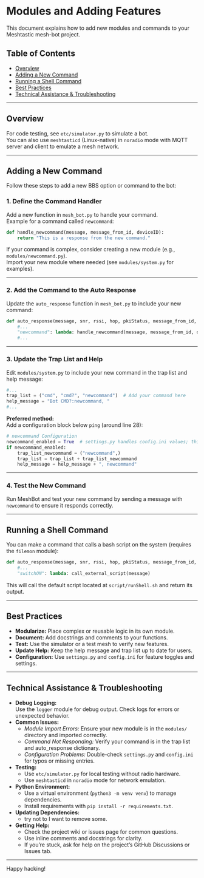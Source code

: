 # Modules and Adding Features

This document explains how to add new modules and commands to your Meshtastic mesh-bot project.

## Table of Contents

- [Overview](#overview)
- [Adding a New Command](#adding-a-new-command)
- [Running a Shell Command](#running-a-shell-command)
- [Best Practices](#best-practices)
- [Technical Assistance & Troubleshooting](#technical-assistance--troubleshooting)

---

## Overview

For code testing, see `etc/simulator.py` to simulate a bot.  
You can also use `meshtasticd` (Linux-native) in `noradio` mode with MQTT server and client to emulate a mesh network.

---

## Adding a New Command

Follow these steps to add a new BBS option or command to the bot:

### 1. Define the Command Handler

Add a new function in `mesh_bot.py` to handle your command.  
Example for a command called `newcommand`:

```python
def handle_newcommand(message, message_from_id, deviceID):
    return "This is a response from the new command."
```

If your command is complex, consider creating a new module (e.g., `modules/newcommand.py`).  
Import your new module where needed (see `modules/system.py` for examples).

---

### 2. Add the Command to the Auto Response

Update the `auto_response` function in `mesh_bot.py` to include your new command:

```python
def auto_response(message, snr, rssi, hop, pkiStatus, message_from_id, channel_number, deviceID, isDM):
    #...
    "newcommand": lambda: handle_newcommand(message, message_from_id, deviceID),
    #...
```

---

### 3. Update the Trap List and Help

Edit `modules/system.py` to include your new command in the trap list and help message:

```python
#...
trap_list = ("cmd", "cmd?", "newcommand")  # Add your command here
help_message = "Bot CMD?:newcommand, "
#...
```

**Preferred method:**  
Add a configuration block below `ping` (around line 28):

```python
# newcommand Configuration
newcommand_enabled = True  # settings.py handles config.ini values; this is a placeholder
if newcommand_enabled:
    trap_list_newcommand = ("newcommand",)
    trap_list = trap_list + trap_list_newcommand
    help_message = help_message + ", newcommand"
```

---

### 4. Test the New Command

Run MeshBot and test your new command by sending a message with `newcommand` to ensure it responds correctly.

---

## Running a Shell Command

You can make a command that calls a bash script on the system (requires the `filemon` module):

```python
def auto_response(message, snr, rssi, hop, pkiStatus, message_from_id, channel_number, deviceID, isDM):
    #...
    "switchON": lambda: call_external_script(message)
```

This will call the default script located at `script/runShell.sh` and return its output.

---

## Best Practices

- **Modularize:** Place complex or reusable logic in its own module.
- **Document:** Add docstrings and comments to your functions.
- **Test:** Use the simulator or a test mesh to verify new features.
- **Update Help:** Keep the help message and trap list up to date for users.
- **Configuration:** Use `settings.py` and `config.ini` for feature toggles and settings.

---

## Technical Assistance & Troubleshooting

- **Debug Logging:**  
  Use the `logger` module for debug output. Check logs for errors or unexpected behavior.
- **Common Issues:**  
  - *Module Import Errors:* Ensure your new module is in the `modules/` directory and imported correctly.
  - *Command Not Responding:* Verify your command is in the trap list and auto_response dictionary.
  - *Configuration Problems:* Double-check `settings.py` and `config.ini` for typos or missing entries.
- **Testing:**  
  - Use `etc/simulator.py` for local testing without radio hardware.
  - Use `meshtasticd` in `noradio` mode for network emulation.
- **Python Environment:**  
  - Use a virtual environment (`python3 -m venv venv`) to manage dependencies.
  - Install requirements with `pip install -r requirements.txt`.
- **Updating Dependencies:**  
  - try not to I want to remove some.
- **Getting Help:**  
  - Check the project wiki or issues page for common questions.
  - Use inline comments and docstrings for clarity.
  - If you’re stuck, ask for help on the project’s GitHub Discussions or Issues tab.

---

Happy hacking!